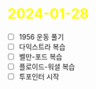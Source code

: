# <span style="color:yellow">2024-01-28</span>

- [ ] 1956 운동 풀기
- [ ] 다익스트라 복습
- [ ] 벨만-포드 복습
- [ ] 플로이드-워셜 복습
- [ ] 투포인터 시작